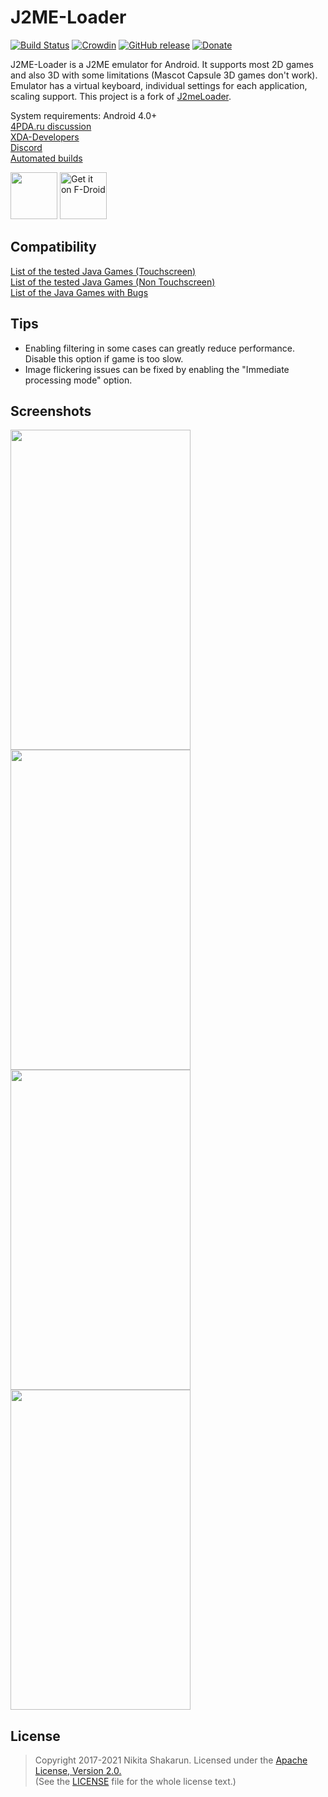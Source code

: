 # J2ME-Loader 

[![Build Status](https://app.bitrise.io/app/d9254be52c74982a/status.svg?token=DIHxcpAPIg0VXSHpeXsHHA&branch=master)](https://app.bitrise.io/app/d9254be52c74982a)
[![Crowdin](https://d322cqt584bo4o.cloudfront.net/j2me-loader/localized.svg)](https://crowdin.com/project/j2me-loader)
[![GitHub release](https://img.shields.io/github/release/nikita36078/J2ME-Loader.svg)](https://github.com/nikita36078/J2ME-Loader/releases)
[![Donate](https://img.shields.io/badge/donate-paypal-blue.svg)](https://www.paypal.me/nikita36078)

J2ME-Loader is a J2ME emulator for Android. It supports most 2D games and also 3D with some limitations (Mascot Capsule 3D games don't work). Emulator has a virtual keyboard, individual settings for each application, scaling support.
This project is a fork of [J2meLoader](https://github.com/NaikSoftware/J2meLoader).

System requirements: Android 4.0+  
[4PDA.ru discussion](http://4pda.ru/forum/index.php?showtopic=824201)  
[XDA-Developers](https://forum.xda-developers.com/android/apps-games/app-j2me-loader-t3777889)  
[Discord](https://discord.gg/Ag4rcpz)  
[Automated builds](https://install.appcenter.ms/users/nikita36078/apps/j2me-loader/distribution_groups/testers)

<a href="https://play.google.com/store/apps/details?id=ru.playsoftware.j2meloaderexperimentalmod">
<img src="https://play.google.com/intl/en_us/badges/images/generic/en_badge_web_generic.png" height="75"></a>
<a href="https://f-droid.org/app/ru.playsoftware.j2meloaderexperimentalmod">
<img src="https://f-droid.org/badge/get-it-on.png" alt="Get it on F-Droid" height="75"></a>

## Compatibility
[List of the tested Java Games (Touchscreen)](https://github.com/nikita36078/J2ME-Loader/wiki/List-of-Tested-Java-Games-(Touchscreen))  
[List of the tested Java Games (Non Touchscreen)](https://github.com/nikita36078/J2ME-Loader/wiki/List-of-Tested-Java-Games-(Non-Touchscreen))  
[List of the Java Games with Bugs](https://github.com/nikita36078/J2ME-Loader/wiki/List-of-Java-Games-with-Bugs)

## Tips
 - Enabling filtering in some cases can greatly reduce performance. Disable this option if game is too slow.
 - Image flickering issues can be fixed by enabling the "Immediate processing mode" option.

## Screenshots

<img src="/screenshots/screen.jpg" width="288" height="512"> <img src="/screenshots/screen2.jpg" width="288" height="512">
<img src="/screenshots/screen3.jpg" width="288" height="512"> <img src="/screenshots/screen4.jpg" width="288" height="512">

## License
> Copyright 2017-2021 Nikita Shakarun.
> Licensed under the [Apache License, Version 2.0.](http://www.apache.org/licenses/LICENSE-2.0)  
> (See the [LICENSE](https://github.com/nikita36078/J2ME-Loader/blob/master/LICENSE) file for the whole license text.)
